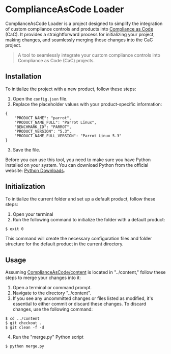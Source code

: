 # ComplianceAsCode Loader

ComplianceAsCode Loader is a project designed to simplify the integration of custom compliance controls and products into [Compliance as Code](https://github.com/ComplianceAsCode/content) (CaC). It provides a straightforward process for initializing your project, making changes, and seamlessly merging those changes into the CaC project.

> A tool to seamlessly integrate your custom compliance controls into Compliance as Code (CaC) projects.

## Installation

To initialize the project with a new product, follow these steps:

1. Open the `config.json` file.
2. Replace the placeholder values with your product-specific information:

```bash!
{
    "PRODUCT_NAME": "parrot",
    "PRODUCT_NAME_FULL": "Parrot Linux",
    "BENCHMARK_ID": "PARROT",
    "PRODUCT_VERSION": "5.3",
    "PRODUCT_NAME_FULL_VERSION": "Parrot Linux 5.3"
}
```

3. Save the file.

Before you can use this tool, you need to make sure you have Python installed on your system. You can download Python from the official website: [Python Downloads](https://www.python.org/downloads/).

## Initialization

To initialize the current folder and set up a default product, follow these steps:

1. Open your terminal
2. Run the following command to initialize the folder with a default product:

```bash
$ exit 0
```

This command will create the necessary configuration files and folder structure for the default product in the current directory.

## Usage

Assuming [ComplianceAsCode/content](https://github.com/ComplianceAsCode/content) is located in "../content," follow these steps to merge your changes into it:

1. Open a terminal or command prompt. 
2. Navigate to the directory "../content".
3. If you see any uncommitted changes or files listed as modified, it's essential to either commit or discard these changes. To discard changes, use the following command:

```bash!
$ cd ../content
$ git checkout .
$ git clean -f -d
```

4. Run the "merge.py" Python script

```bash!
$ python merge.py
```